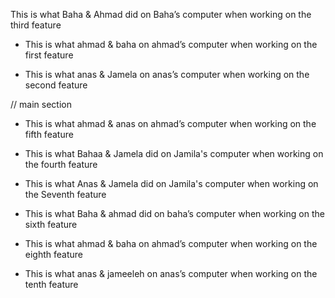 
This is what Baha & Ahmad did on Baha’s computer when working on the third feature

- This is what ahmad &  baha on ahmad’s computer when working on the first feature


- This is what anas &  Jamela on anas’s computer when working on the second feature

// main section 
- This is what ahmad &  anas on ahmad’s computer when working on the fifth feature

- This is what Bahaa &  Jamela did on Jamila's computer when working on the fourth feature

- This is what Anas &  Jamela did on Jamila's computer when working on the Seventh feature

 

<!-- switch -->

- This is what Baha &  ahmad did on baha’s computer when working on the sixth feature


 - This is what ahmad &  baha on ahmad’s computer when working on the eighth feature

  - This is what anas &  jameeleh on anas’s computer when working on the tenth feature

